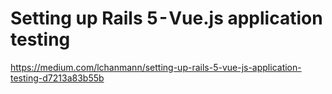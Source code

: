 # Setting up Rails 5 - Vue.js application testing

https://medium.com/lchanmann/setting-up-rails-5-vue-js-application-testing-d7213a83b55b
